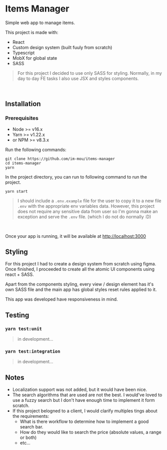 # Items Manager

Simple web app to manage items.

This project is made with:
- React
- Custom design system (built fuuly from scratch)
- Typescript
- MobX for global state
- SASS

> For this project I decided to use only SASS for styling. Normally, in my day to day FE tasks I also use JSX and styles components.

<br />

## Installation


### Prerequisites

- Node >= v16.x
- Yarn >= v1.22.x
- or NPM >= v8.3.x

Run the following commands:

```
git clone https://github.com/im-mou/items-manager
cd items-manager
yarn
```


In the project directory, you can run to following command to run the project.

```
yarn start
```

> I should include a ```.env.example``` file for the user to copy it to a new file ```.env``` with the appropriate env variables data.  However, this project does not require any sensitive data from user so I'm gonna make an exception and serve the ```.env``` file. (which I do not do normally :D)


<br />

Once your app is running, it will be available at [http://localhost:3000](http://localhost:3000)

## Styling

For this project I had to create a design system from scratch using figma. Once finished, I proceeded to create all the atomic UI components using react + SASS.

Apart from the components styling, every view / design element has it's own SASS file and the main app has global styles reset rules applied to it.

This app was developed have responsiveness in mind.

## Testing

### `yarn test:unit`
> in development...

### `yarn test:integration`
> in development...


## Notes
- Localization support was not added, but it would have been nice.
- The search algorithms that are used are not the best. I would've loved to use a fuzzy search but I don't have enough time to implement it form scratch.
- If this project belogned to a client, I would clarify multiples tings about the requirements:
    - What is there workflow to determine how to implement a good search bar.
    - How do they would like to search the price (absolute values, a range or both)
    - etc...
